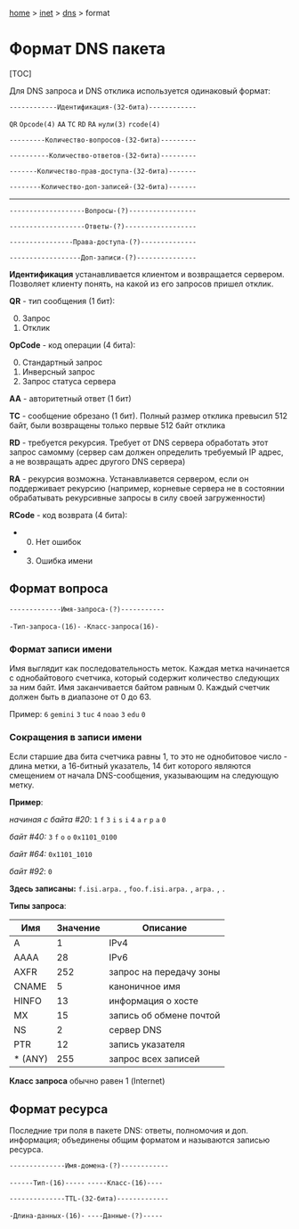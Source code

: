 <script type="text/x-mathjax-config">MathJax.Hub.Config({tex2jax: {inlineMath: [['$','$']]}});</script><script src='https://cdnjs.cloudflare.com/ajax/libs/mathjax/2.7.5/MathJax.js?config=TeX-MML-AM_CHTML' async></script>
[home](../../) > [inet](../) > [dns](./) > format

# Формат DNS пакета

[TOC]

Для DNS запроса и DNS отклика используется одинаковый формат:

`------------Идентификация-(32-бита)------------`

`QR` `Opcode(4)` `AA` `TC` `RD` `RA` `нули(3)` `rcode(4)`

`---------Количество-вопросов-(32-бита)---------`

`----------Количество-ответов-(32-бита)---------`

`-------Количество-прав-доступа-(32-бита)-------`

`--------Количество-доп-записей-(32-бита)-------`

------

`-------------------Вопросы-(?)-----------------`

`-------------------Ответы-(?)------------------`

`----------------Права-доступа-(?)--------------`

`------------------Доп-записи-(?)---------------`

**Идентификация** устанавливается клиентом и возвращается сервером. Позволяет клиенту понять, на какой из его запросов пришел отклик.

**QR** - тип сообщения (1 бит):

0. Запрос
1. Отклик

 **OpCode** - код операции (4 бита):

0. Стандартный запрос
1. Инверсный запрос
2. Запрос статуса сервера

**AA** - авторитетный ответ (1 бит)

**TC** - сообщение обрезано (1 бит). Полный размер отклика превысил 512 байт, были возвращены только первые 512 байт отклика

**RD** - требуется рекурсия. Требует от DNS сервера обработать этот запрос самомму (сервер сам должен определить требуемый IP адрес, а не возвращать адрес другого DNS сервера)

**RA** - рекурсия возможна. Устанавлиавется сервером, если он поддерживает рекурсию (например, корневые сервера не в состоянии обрабатывать рекурсивные запросы в силу своей загруженности)

**RCode** - код возврата (4 бита):

* 0. Нет ошибок
* 3. Ошибка имени

## Формат вопроса

`-------------Имя-запроса-(?)-----------`

`-Тип-запроса-(16)-` `-Класс-запроса(16)-`

### Формат записи имени

Имя выглядит как последовательность меток. Каждая метка начинается с однобайтового счетчика, который содержит количество следующих за ним байт. Имя заканчивается байтом равным 0. Каждый счетчик должен быть в диапазоне от 0 до 63.

Пример: `6` `gemini` `3` `tuc` `4` `noao` `3` `edu` `0`

### Сокращения в записи имени

Если старшие два бита счетчика равны 1, то это не однобитовое число - длина метки, а 16-битный указатель, 14 бит которого являются смещением от начала DNS-сообщения, указывающим на следующую метку.

**Пример**:

*начиная с байта #20*: `1` `f` `3` `i` `s` `i` `4` `a` `r` `p` `a` `0`

*байт #40:* `3` `f` `o` `o` `0x1101_0100`

*байт #64:* `0x1101_1010`

*байт #92*: `0`

**Здесь записаны:** `f.isi.arpa.` , `foo.f.isi.arpa.` , `arpa.` , `.`

  

**Типы запроса**:

| Имя     | Значение | Описание                |
| ------- | -------- | ----------------------- |
| A       | 1        | IPv4                    |
| AAAA    | 28       | IPv6                    |
| AXFR    | 252      | запрос на передачу зоны |
| CNAME   | 5        | каноничное имя          |
| HINFO   | 13       | информация о хосте      |
| MX      | 15       | запись об обмене почтой |
| NS      | 2        | сервер DNS              |
| PTR     | 12       | запись указателя        |
| * (ANY) | 255      | запрос всех записей     |

**Класс запроса** обычно равен 1 (Internet)

## Формат ресурса

Последние три поля в пакете DNS: ответы, полномочия и доп. информация; объединены общим форматом и называются записью ресурса.

`--------------Имя-домена-(?)------------`

`------Тип-(16)-----` `-----Класс-(16)----`

`--------------TTL-(32-бита)-------------`

`-Длина-данных-(16)-` `----Данные-(?)-----` 